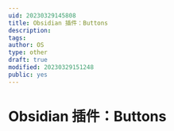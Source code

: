 ```yaml
---
uid: 20230329145808
title: Obsidian 插件：Buttons
description: 
tags: 
author: OS
type: other
draft: true
modified: 20230329151248
public: yes
---
```


# Obsidian 插件：Buttons